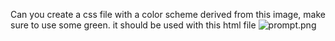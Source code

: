 Can you create a css file with a color scheme derived from this image, make sure to use some green. it should be used with this html file
![prompt.png](prompt.png)
